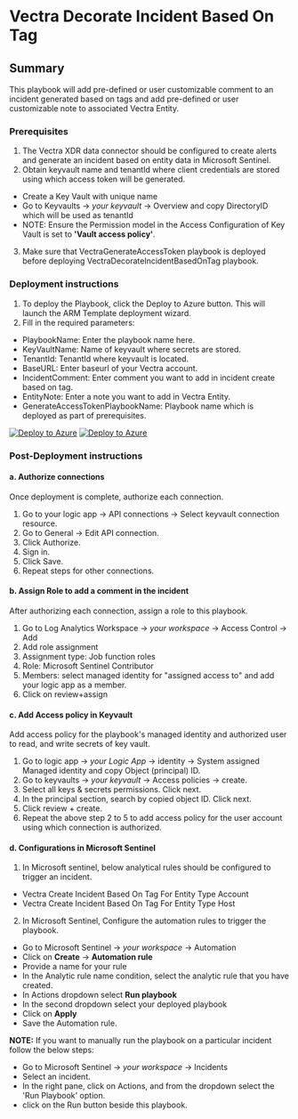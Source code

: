 # Vectra Decorate Incident Based On Tag

## Summary

This playbook will add pre-defined or user customizable comment to an incident generated based on tags and add pre-defined or user customizable note to associated Vectra Entity.

### Prerequisites

1. The Vectra XDR data connector should be configured to create alerts and generate an incident based on entity data in Microsoft Sentinel.
2. Obtain keyvault name and tenantId where client credentials are stored using which access token will be generated.
  * Create a Key Vault with unique name
  * Go to Keyvaults → *your keyvault* → Overview and copy DirectoryID which will be used as tenantId
  * NOTE: Ensure the Permission model in the Access Configuration of Key Vault is set to **'Vault access policy'**.

3. Make sure that VectraGenerateAccessToken playbook is deployed before deploying VectraDecorateIncidentBasedOnTag playbook.

### Deployment instructions

1. To deploy the Playbook, click the Deploy to Azure button. This will launch the ARM Template deployment wizard.
2. Fill in the required parameters:
  * PlaybookName: Enter the playbook name here.
  * KeyVaultName: Name of keyvault where secrets are stored.
  * TenantId: TenantId where keyvault is located.
  * BaseURL: Enter baseurl of your Vectra account.
  * IncidentComment: Enter comment you want to add in incident create based on tag.
  * EntityNote: Enter a note you want to add in Vectra Entity.
  * GenerateAccessTokenPlaybookName: Playbook name which is deployed as part of prerequisites.

[![Deploy to Azure](https://aka.ms/deploytoazurebutton)](https://portal.azure.com/#create/Microsoft.Template/uri/https%3A%2F%2Fraw.githubusercontent.com%2FAzure%2FAzure-Sentinel%2Fmaster%2FSolutions%2FVectraXDR%2FPlaybooks%2FVectraDecorateIncidentBasedOnTag%2Fazuredeploy.json) [![Deploy to Azure](https://aka.ms/deploytoazuregovbutton)](https://portal.azure.us/#create/Microsoft.Template/uri/https%3A%2F%2Fraw.githubusercontent.com%2FAzure%2FAzure-Sentinel%2Fmaster%2FSolutions%2FVectraXDR%2FPlaybooks%2FVectraDecorateIncidentBasedOnTag%2Fazuredeploy.json)

### Post-Deployment instructions

#### a. Authorize connections

Once deployment is complete, authorize each connection.
1. Go to your logic app → API connections → Select keyvault connection resource.
2. Go to General → Edit API connection.
3. Click Authorize.
4. Sign in.
5. Click Save.
6. Repeat steps for other connections.

#### b. Assign Role to add a comment in the incident

After authorizing each connection, assign a role to this playbook.
1. Go to Log Analytics Workspace → *your workspace* → Access Control → Add
2. Add role assignment
3. Assignment type: Job function roles
4. Role: Microsoft Sentinel Contributor
5. Members: select managed identity for "assigned access to" and add your logic app as a member.
6. Click on review+assign

#### c. Add Access policy in Keyvault

Add access policy for the playbook's managed identity and authorized user to read, and write secrets of key vault.
1. Go to logic app → *your Logic App* → identity → System assigned Managed identity and copy Object (principal) ID.
2. Go to keyvaults → *your keyvault* → Access policies → create.
3. Select all keys & secrets permissions. Click next.
4. In the principal section, search by copied object ID. Click next.
5. Click review + create.
6. Repeat the above step 2 to 5 to add access policy for the user account using which connection is authorized.

#### d. Configurations in Microsoft Sentinel

1. In Microsoft sentinel, below analytical rules should be configured to trigger an incident.
  * Vectra Create Incident Based On Tag For Entity Type Account
  * Vectra Create Incident Based On Tag For Entity Type Host
2. In Microsoft Sentinel, Configure the automation rules to trigger the playbook. 
  * Go to Microsoft Sentinel → *your workspace* → Automation 
  * Click on **Create** → **Automation rule**
  * Provide a name for your rule
  * In the Analytic rule name condition, select the analytic rule that you have created.
  * In Actions dropdown select **Run playbook**
  * In the second dropdown select your deployed playbook
  * Click on **Apply**
  * Save the Automation rule.

**NOTE:** If you want to manually run the playbook on a particular incident follow the below steps:
- Go to Microsoft Sentinel → *your workspace* → Incidents
- Select an incident.
- In the right pane, click on Actions, and from the dropdown select the 'Run Playbook' option.
- click on the Run button beside this playbook.
